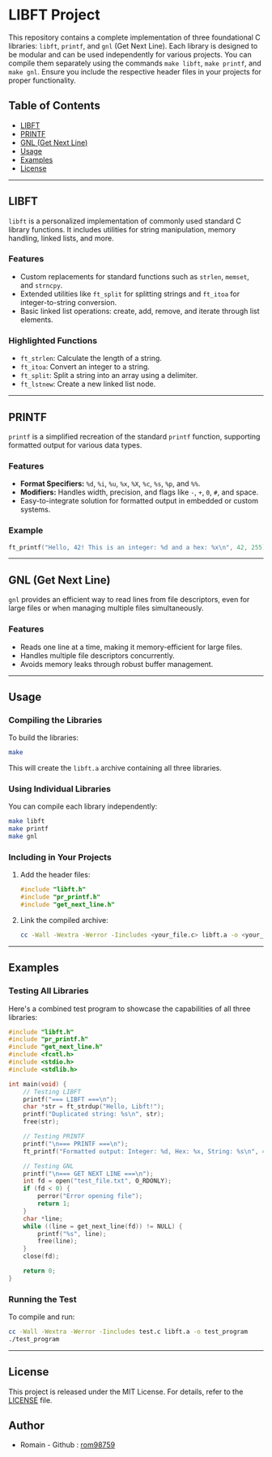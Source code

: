 # LIBFT Project

This repository contains a complete implementation of three foundational C libraries: `libft`, `printf`, and `gnl` (Get Next Line). Each library is designed to be modular and can be used independently for various projects. You can compile them separately using the commands `make libft`, `make printf`, and `make gnl`. Ensure you include the respective header files in your projects for proper functionality.

## Table of Contents

- [LIBFT](#libft)
- [PRINTF](#printf)
- [GNL (Get Next Line)](#gnl-get-next-line)
- [Usage](#usage)
- [Examples](#examples)
- [License](#license)

---

## LIBFT

`libft` is a personalized implementation of commonly used standard C library functions. It includes utilities for string manipulation, memory handling, linked lists, and more.

### Features
- Custom replacements for standard functions such as `strlen`, `memset`, and `strncpy`.
- Extended utilities like `ft_split` for splitting strings and `ft_itoa` for integer-to-string conversion.
- Basic linked list operations: create, add, remove, and iterate through list elements.

### Highlighted Functions
- `ft_strlen`: Calculate the length of a string.
- `ft_itoa`: Convert an integer to a string.
- `ft_split`: Split a string into an array using a delimiter.
- `ft_lstnew`: Create a new linked list node.

---

## PRINTF

`printf` is a simplified recreation of the standard `printf` function, supporting formatted output for various data types.

### Features
- **Format Specifiers:** `%d`, `%i`, `%u`, `%x`, `%X`, `%c`, `%s`, `%p`, and `%%`.
- **Modifiers:** Handles width, precision, and flags like `-`, `+`, `0`, `#`, and space.
- Easy-to-integrate solution for formatted output in embedded or custom systems.

### Example
```c
ft_printf("Hello, 42! This is an integer: %d and a hex: %x\n", 42, 255);
```

---

## GNL (Get Next Line)

`gnl` provides an efficient way to read lines from file descriptors, even for large files or when managing multiple files simultaneously.

### Features
- Reads one line at a time, making it memory-efficient for large files.
- Handles multiple file descriptors concurrently.
- Avoids memory leaks through robust buffer management.

---

## Usage

### Compiling the Libraries
To build the libraries:
```bash
make
```
This will create the `libft.a` archive containing all three libraries.

### Using Individual Libraries
You can compile each library independently:
```bash
make libft
make printf
make gnl
```

### Including in Your Projects
1. Add the header files:
   ```c
   #include "libft.h"
   #include "pr_printf.h"
   #include "get_next_line.h"
   ```
2. Link the compiled archive:
   ```bash
   cc -Wall -Wextra -Werror -Iincludes <your_file.c> libft.a -o <your_output>
   ```

---

## Examples

### Testing All Libraries
Here's a combined test program to showcase the capabilities of all three libraries:

```c
#include "libft.h"
#include "pr_printf.h"
#include "get_next_line.h"
#include <fcntl.h>
#include <stdio.h>
#include <stdlib.h>

int main(void) {
	// Testing LIBFT
	printf("=== LIBFT ===\n");
	char *str = ft_strdup("Hello, Libft!");
	printf("Duplicated string: %s\n", str);
	free(str);

	// Testing PRINTF
	printf("\n=== PRINTF ===\n");
	ft_printf("Formatted output: Integer: %d, Hex: %x, String: %s\n", 42, 255, "Hello!");

	// Testing GNL
	printf("\n=== GET NEXT LINE ===\n");
	int fd = open("test_file.txt", O_RDONLY);
	if (fd < 0) {
		perror("Error opening file");
		return 1;
	}
	char *line;
	while ((line = get_next_line(fd)) != NULL) {
		printf("%s", line);
		free(line);
	}
	close(fd);

	return 0;
}
```

### Running the Test
To compile and run:
```bash
cc -Wall -Wextra -Werror -Iincludes test.c libft.a -o test_program
./test_program
```

---

## License

This project is released under the MIT License. For details, refer to the [LICENSE](LICENSE) file.

## Author

- Romain -  Github : [rom98759](https://github.com/rom98759)
